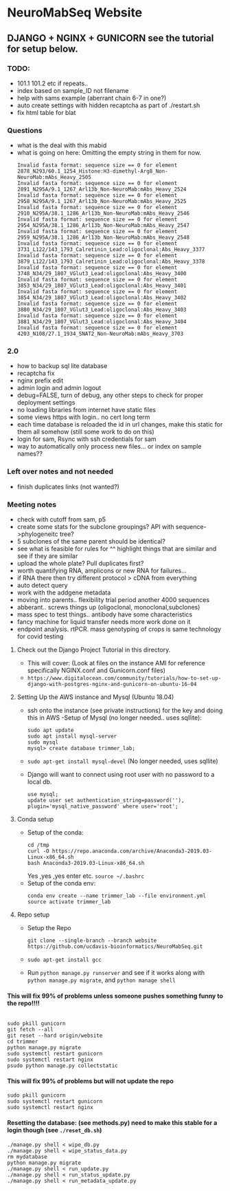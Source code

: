 # NeuroMabSeq Website

## DJANGO + NGINX + GUNICORN  see the tutorial for setup below.

### TODO:
- 101.1 101.2 etc if repeats..
- index based on sample_ID not filename
- help with sams example (aberrant chain 6-7 in one?)
- auto create settings with hidden recaptcha as part of ./restart.sh
- fix html table for blat

### Questions
- what is the deal with this mabid
- what is going on here: Omitting the empty string in them for now.
    ```
    Invalid fasta format: sequence size == 0 for element 2878_N293/60.1_1254_Histone:H3-dimethyl-Arg8_Non-NeuroMab:mAbs_Heavy_2505
    Invalid fasta format: sequence size == 0 for element 2891_N295A/9.1_1267_Arl13b_Non-NeuroMab:mAbs_Heavy_2524
    Invalid fasta format: sequence size == 0 for element 2958_N295A/9.1_1267_Arl13b_Non-NeuroMab:mAbs_Heavy_2525
    Invalid fasta format: sequence size == 0 for element 2910_N295A/38.1_1286_Arl13b_Non-NeuroMab:mAbs_Heavy_2546
    Invalid fasta format: sequence size == 0 for element 2954_N295A/38.1_1286_Arl13b_Non-NeuroMab:mAbs_Heavy_2547
    Invalid fasta format: sequence size == 0 for element 2959_N295A/38.1_1286_Arl13b_Non-NeuroMab:mAbs_Heavy_2548
    Invalid fasta format: sequence size == 0 for element 3731_L122/143_1793_Calretinin_Lead:oligoclonal:Abs_Heavy_3377
    Invalid fasta format: sequence size == 0 for element 3879_L122/143_1793_Calretinin_Lead:oligoclonal:Abs_Heavy_3378
    Invalid fasta format: sequence size == 0 for element 3748_N34/29_1807_VGlut3_Lead:oligoclonal:Abs_Heavy_3400
    Invalid fasta format: sequence size == 0 for element 3853_N34/29_1807_VGlut3_Lead:oligoclonal:Abs_Heavy_3401
    Invalid fasta format: sequence size == 0 for element 3854_N34/29_1807_VGlut3_Lead:oligoclonal:Abs_Heavy_3402
    Invalid fasta format: sequence size == 0 for element 3880_N34/29_1807_VGlut3_Lead:oligoclonal:Abs_Heavy_3403
    Invalid fasta format: sequence size == 0 for element 3881_N34/29_1807_VGlut3_Lead:oligoclonal:Abs_Heavy_3404
    Invalid fasta format: sequence size == 0 for element 4203_N108/27.1_1934_SNAT2_Non-NeuroMab:mAbs_Heavy_3703
    ```


### 2.0 
- how to backup sql lite database
- recaptcha fix
- nginx prefix edit 
- admin login and admin logout
- debug=FALSE, turn of debug, any other steps to check for proper deployment settings
- no loading libraries from internet have static files
- some views https with login.. no cert long term
- each time database is reloaded the id in url changes, make this static for them all somehow (still some work to do on this)
- login for sam, Rsync with ssh credentials for sam
- way to automatically only process new files... or index on sample names??

### Left over notes and not needed
- finish duplicates links (not wanted?)


### Meeting notes
- check with cutoff from sam, p5
- create some stats for the subclone groupings? API with sequence->phylogeneitc tree?
- 5 subclones of the same parent should be identical?
- see what is feasible for rules for ^^ highlight things that are similar and see if they are similar
- upload the whole plate? Pull duplicates first?
- worth quantifying RNA, amplicons or new RNA for failures...
- if RNA there then try different protocol > cDNA from everything
- auto detect query
- work with the addgene metadata 
- moving into parents.. flexibility trial period another 4000 sequences 
- abberant.. screws things up (oligoclonal, monoclonal,subclones)
- mass spec to test things.. antibody have some characteristics 
- fancy machine for liquid transfer needs more work done on it 
- endpoint analysis. rtPCR. mass genotyping of crops is same technology for covid testing

 


1. Check out the Django Project Tutorial in this directory.
    - This will cover: (Look at files on the instance AMI for reference specifically NGINX.conf and Gunicorn.conf files)       
    - `https://www.digitalocean.com/community/tutorials/how-to-set-up-django-with-postgres-nginx-and-gunicorn-on-ubuntu-16-04`

2. Setting Up the AWS instance and Mysql (Ubuntu 18.04)
    - ssh onto the instance (see private instructions) for the key and doing this in AWS
    -Setup of Mysql (no longer needed.. uses sqllite): 
         ```
         sudo apt update
         sudo apt install mysql-server
         sudo mysql
         mysql> create database trimmer_lab;
         ```
    - `sudo apt-get install mysql-devel` (No longer needed, uses sqllite)
   
    - Django will want to connect using root user with no password to a local db.
        ```
        use mysql;
        update user set authentication_string=password(''), plugin='mysql_native_password' where user='root';
        ```
3. Conda setup
    - Setup of the conda:
        ```
        cd /tmp
        curl -O https://repo.anaconda.com/archive/Anaconda3-2019.03-Linux-x86_64.sh
        bash Anaconda3-2019.03-Linux-x86_64.sh
        ```
      Yes ,yes ,yes enter etc. 
        `source ~/.bashrc`
   - Setup of the conda env:
        ```
        conda env create --name trimmer_lab --file environment.yml
        source activate trimmer_lab
        ```
4. Repo setup 
    - Setup the Repo
        ```
        git clone --single-branch --branch website https://github.com/ucdavis-bioinformatics/NeuroMabSeq.git
        ```
    - `sudo apt-get install gcc`

   - Run `python manage.py runserver` and see if it works along with `python manage.py migrate`, and `python manage shell`
       

  
#### This will fix 99% of problems unless someone pushes something funny to the repo!!!!
```  # from the Neuromabseq directory

sudo pkill gunicorn   
git fetch --all
git reset --hard origin/website
cd trimmer
python manage.py migrate
sudo systemctl restart gunicorn
sudo systemctl restart nginx
psudo python manage.py collectstatic
```

#### This will fix 99% of problems but will not update the repo
```
sudo pkill gunicorn   
sudo systemctl restart gunicorn
sudo systemctl restart nginx
```

#### Resetting the database: (see methods.py) need to make this stable for a login though (see `./reset_db.sh`)
```
./manage.py shell < wipe_db.py
./manage.py shell < wipe_status_data.py
rm mydatabase
python manage.py migrate
./manage.py shell < run_update.py
./manage.py shell < run_status_update.py
./manage.py shell < run_metadata_update.py
```
